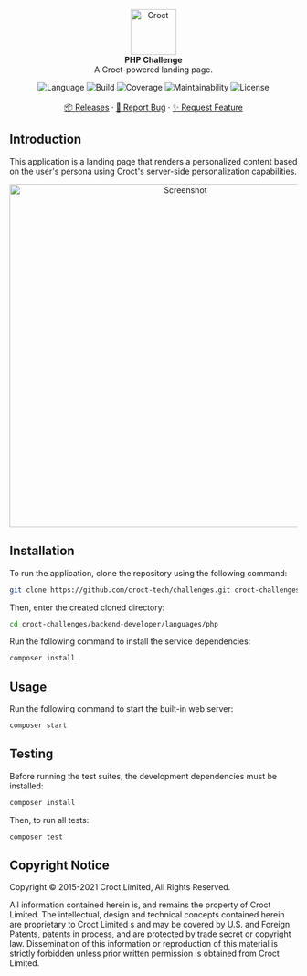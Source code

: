 <p align="center">
    <a href="https://croct.com">
        <img src="https://cdn.croct.io/brand/logo/repo-icon-green.svg" alt="Croct" height="80"/>
    </a>
    <br />
    <strong>PHP Challenge</strong>
    <br />
    A Croct-powered landing page.
</p>
<p align="center">
    <img alt="Language" src="https://img.shields.io/badge/language-PHP-blue" />
    <img alt="Build" src="https://img.shields.io/badge/build-passing-green" />
    <img alt="Coverage" src="https://img.shields.io/badge/coverage-100%25-green" />
    <img alt="Maintainability" src="https://img.shields.io/badge/maintainability-100-green" />
    <img alt="License" src="https://img.shields.io/badge/license-proprietary-lightgrey" />
    <br />
    <br />
    <a href="https://github.com/croct-tech/challenges/releases">📦 Releases</a>
    ·
    <a href="https://github.com/croct-tech/challenges/issues">🐞 Report Bug</a>
    ·
    <a href="https://github.com/croct-tech/challenges/issues">✨ Request Feature</a>
</p>

## Introduction

This application is a landing page that renders a personalized content based on the user's persona using 
Croct's server-side personalization capabilities.

<p align="center">
    <img src="https://user-images.githubusercontent.com/943036/142742098-f133ee1e-bbd5-4661-bb4a-5cf432126765.png" alt="Screenshot" width="600"/>
</p>

## Installation

To run the application, clone the repository using the following command:

```sh
git clone https://github.com/croct-tech/challenges.git croct-challenges
```

Then, enter the created cloned directory:

```sh
cd croct-challenges/backend-developer/languages/php
```

Run the following command to install the service dependencies:

```sh
composer install
```

## Usage

Run the following command to start the built-in web server:

```sh
composer start
```

## Testing

Before running the test suites, the development dependencies must be installed:

```sh
composer install
```

Then, to run all tests:

```sh
composer test
```

## Copyright Notice

Copyright © 2015-2021 Croct Limited, All Rights Reserved.

All information contained herein is, and remains the property of Croct Limited. The intellectual, design and technical concepts contained herein are proprietary to Croct Limited s and may be covered by U.S. and Foreign Patents, patents in process, and are protected by trade secret or copyright law. Dissemination of this information or reproduction of this material is strictly forbidden unless prior written permission is obtained from Croct Limited.
